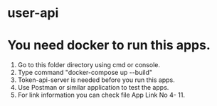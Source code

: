 # user-api
# You need docker to run this apps.

1. Go to this folder directory using cmd or console.
2. Type command "docker-compose up --build"
3. Token-api-server is needed before you run this apps.
4. Use Postman or similar application to test the apps.
5. For link information you can check file App Link No 4- 11.